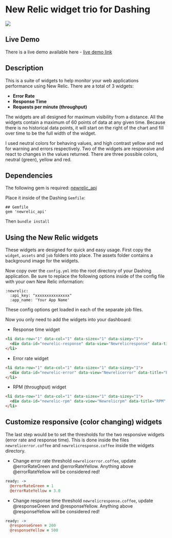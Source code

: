 # New Relic widget trio for Dashing

![](http://i.imgur.com/zVRlm77.gif?1)

## Live Demo

There is a live demo available here - [live demo link](http://widget.iamnayr.com:3000/sample)

## Description

This is a suite of widgets to help monitor your web applications performance using New Relic.  There are a total of 3 widgets:

* **Error Rate**
* **Response Time**
* **Requests per minute (throughput)**

The widgets are all designed for maximum visibility from a distance. All the widgets contain a maximum of 60 points of data at any given time. Because there is no historical data points, it will start on the right of the chart and fill over time to be the full width of the widget.  

I used neutral colors for behaving values, and high contrast yellow and red for warning and errors respectively. Two of the widgets are responsive and react to changes in the values returned.  There are three possible colors, neutral (green), yellow and red.

## Dependencies

The following gem is required:
[newrelic_api](https://github.com/newrelic/newrelic_api)

Place it inside of the Dashing `Gemfile`:

```
## Gemfile
gem 'newrelic_api'
```

Then `bundle install`

## Using the New Relic widgets

These widgets are designed for quick and easy usage.  First copy the `widget`, `assets` and `job` folders into place.  The assets folder contains a background image for the widgets. 

Now copy over the `config.yml` into the root directory of your Dashing application.  Be sure to replace the following options inside of the config file with your own New Relic information:

```
:newrelic:
  :api_key: "xxxxxxxxxxxxxxx"
  :app_name: 'Your App Name'
```

These config options get loaded in each of the separate job files.

Now you only need to add the widgets into your dashboard:

* Response time widget
```html
<li data-row="1" data-col="1" data-sizex="1" data-sizey="1">
  <div data-id="newrelic-response" data-view="Newrelicresponse" data-title="Response time" ></div>
</li>
```

* Error rate widget
```html
<li data-row="1" data-col="1" data-sizex="1" data-sizey="1">
  <div data-id="newrelic-error" data-view="Newrelicerror" data-title="Error rate" ></div>
</li>
```

* RPM (throughput) widget
```html
<li data-row="1" data-col="1" data-sizex="1" data-sizey="1">
  <div data-id="newrelic-rpm" data-view="Newrelicrpm" data-title="RPM" ></div>
</li>
```

## Customize responsive (color changing) widgets

The last step would be to set the thresholds for the two responsive widgets (error rate and response time).  This is done inside the files `newrelicerror.coffee` and `newrelicresponse.coffee` inside the widgets directory.

* Change error rate threshold `newrelicerror.coffee`, update @errorRateGreen and @errorRateYellow.  Anything above @errorRateYellow will be considered red!
```coffeescript
ready: ->
  @errorRateGreen = 1
  @errorRateYellow = 3.0
```

* Change response time threshold `newrelicresponse.coffee`, update @responseGreen and @responseYellow.  Anything above @responseYellow will be considered red!
```coffeescript
ready: ->
  @responseGreen = 200
  @responseYellow = 500
```

